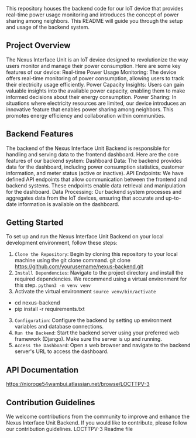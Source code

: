 This repository houses the backend code for our IoT device that provides real-time power usage monitoring and introduces the concept of power sharing among neighbors. This README will guide you through the setup and usage of the backend system.

## Project Overview
The Nexus Interface Unit is an IoT device designed to revolutionize the way users monitor and manage their power consumption. Here are some key features of our device:
Real-time Power Usage Monitoring: The device offers real-time monitoring of power consumption, allowing users to track their electricity usage efficiently.
Power Capacity Insights: Users can gain valuable insights into the available power capacity, enabling them to make informed decisions about their energy consumption.
Power Sharing: In situations where electricity resources are limited, our device introduces an innovative feature that enables power sharing among neighbors. This promotes energy efficiency and collaboration within communities.

## Backend Features
The backend of the Nexus Interface Unit Backend is responsible for handling and serving data to the frontend dashboard. Here are the core features of our backend system:
Dashboard Data: The backend provides data for the dashboard, including power consumption statistics, customer information, and meter status (active or inactive).
API Endpoints: We have defined API endpoints that allow communication between the frontend and backend systems. These endpoints enable data retrieval and manipulation for the dashboard.
Data Processing: Our backend system processes and aggregates data from the IoT devices, ensuring that accurate and up-to-date information is available on the dashboard.

## Getting Started
To set up and run the Nexus Interface Unit Backend on your local development environment, follow these steps:
1. `Clone the Repository`: Begin by cloning this repository to your local machine using the git clone command.
git clone https://github.com/yourusername/nexus-backend.git
2. `Install Dependencies`: Navigate to the project directory and install the required dependencies. We recommend using a virtual environment for this step. `python3 -m venv venv`
3. Activate the virtual environment  `source venv/bin/activate`
- cd nexus-backend
- pip install -r requirements.txt
3. `Configuration`: Configure the backend by setting up environment variables and database connections.
4. `Run the Backend`: Start the backend server using your preferred web framework (Django). Make sure the server is up and running.
5. `Access the Dashboard`: Open a web browser and navigate to the backend server's URL to access the dashboard.

## API Documentation
https://njoroge54wambui.atlassian.net/browse/LOCTTPV-3

## Contribution Guidelines
We welcome contributions from the community to improve and enhance the Nexus Interface Unit Backend. If you would like to contribute, please follow our contribution guidelines.
LOCTTPV-3 Readme file
